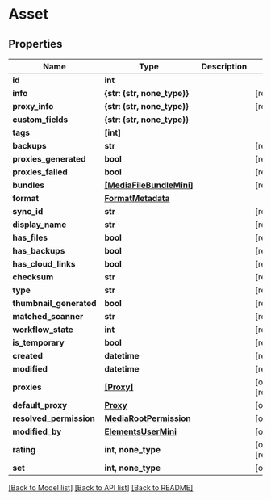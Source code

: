 # Asset


## Properties

Name | Type | Description | Notes
------------ | ------------- | ------------- | -------------
**id** | **int** |  | 
**info** | **{str: (str, none_type)}** |  | [readonly] 
**proxy_info** | **{str: (str, none_type)}** |  | [readonly] 
**custom_fields** | **{str: (str, none_type)}** |  | 
**tags** | **[int]** |  | 
**backups** | **str** |  | [readonly] 
**proxies_generated** | **bool** |  | [readonly] 
**proxies_failed** | **bool** |  | [readonly] 
**bundles** | [**[MediaFileBundleMini]**](MediaFileBundleMini.md) |  | [readonly] 
**format** | [**FormatMetadata**](FormatMetadata.md) |  | 
**sync_id** | **str** |  | [readonly] 
**display_name** | **str** |  | [readonly] 
**has_files** | **bool** |  | [readonly] 
**has_backups** | **bool** |  | [readonly] 
**has_cloud_links** | **bool** |  | [readonly] 
**checksum** | **str** |  | [readonly] 
**type** | **str** |  | [readonly] 
**thumbnail_generated** | **bool** |  | [readonly] 
**matched_scanner** | **str** |  | [readonly] 
**workflow_state** | **int** |  | [readonly] 
**is_temporary** | **bool** |  | [readonly] 
**created** | **datetime** |  | [readonly] 
**modified** | **datetime** |  | [readonly] 
**proxies** | [**[Proxy]**](Proxy.md) |  | [optional] [readonly] 
**default_proxy** | [**Proxy**](Proxy.md) |  | [optional] 
**resolved_permission** | [**MediaRootPermission**](MediaRootPermission.md) |  | [optional] 
**modified_by** | [**ElementsUserMini**](ElementsUserMini.md) |  | [optional] 
**rating** | **int, none_type** |  | [optional] [readonly] 
**set** | **int, none_type** |  | [optional] 

[[Back to Model list]](../README.md#models) [[Back to API list]](../README.md#api-endpoints) [[Back to README]](../README.md)


